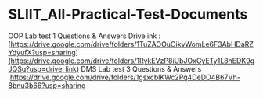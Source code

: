 # SLIIT_All-Practical-Test-Documents
OOP Lab test 1 Questions &amp; Answers
Drive ink : [https://drive.google.com/drive/folders/1TuZAOOuOikvWomLe6F3AbHDaRZYdyufX?usp=sharing](https://drive.google.com/drive/folders/1RykEVzP8iUbJOxGyETy1L8hEDK9gJQSq?usp=drive_link)
DMS Lab test 3 Questions &amp; Answers :https://drive.google.com/drive/folders/1gsxcblKWc2Pq4DeDO4B67Vh-8bnu3b66?usp=sharing
